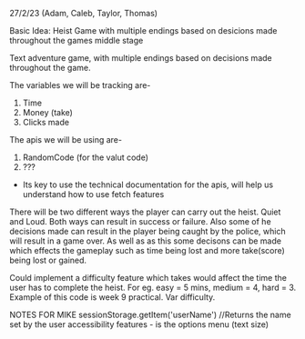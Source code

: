 27/2/23 (Adam, Caleb, Taylor, Thomas)

Basic Idea: Heist Game with multiple endings based on desicions made throughout the games middle stage

Text adventure game, with multiple endings based on decisions made throughout the game.

The variables we will be tracking are- 
1) Time
2) Money (take)
3) Clicks made

The apis we will be using are-
1) RandomCode  (for the valut code)
2) ???
- Its key to use the technical documentation for the apis, will help us understand how to use fetch features

There will be two different ways the player can carry out the heist. Quiet and Loud. Both ways can result in success or failure. Also some of he decisions made can result in the player being caught by the police, which will result in a game over. As well as as this some decisons can be made which effects the gameplay such as time being lost and more take(score) being lost or gained.

Could implement a difficulty feature which takes would affect the time the user has to complete the heist. For eg. easy = 5 mins, medium = 4, hard = 3. 
Example of this code is week 9 practical. Var difficulty.

NOTES FOR MIKE
sessionStorage.getItem('userName') //Returns the name set by the user
accessibility features - is the options menu (text size)